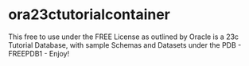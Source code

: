 # ora23ctutorialcontainer
This free to use under the FREE License as outlined by Oracle is a 23c Tutorial Database, with sample Schemas and Datasets under the PDB - FREEPDB1 - Enjoy!
